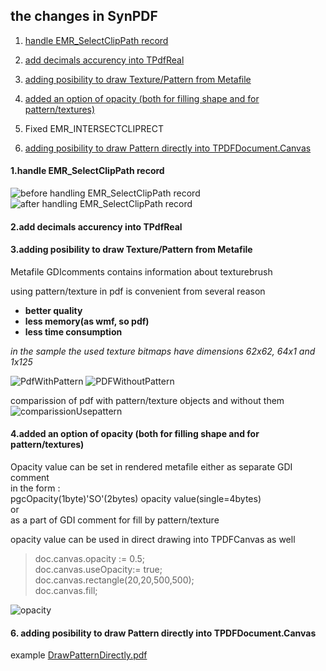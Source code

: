 ## the changes in SynPDF

1. [handle EMR_SelectClipPath record](#1handle-emr_selectclippath-record)

2. [add decimals accurency into TPdfReal](#2add-decimals-accurency-into-tpdfreal)

3. [adding posibility to draw Texture/Pattern from Metafile](#3adding-posibility-to-draw-texturepattern-from-metafile)

4. [added an option of opacity (both for filling shape and for pattern/textures)](#4added-an-option-of-opacity-both-for-filling-shape-and-for-patterntextures)

5. Fixed EMR_INTERSECTCLIPRECT

6. [adding posibility to draw Pattern directly into TPDFDocument.Canvas](#6-adding-posibility-to-draw-pattern-directly-into-tpdfdocumentcanvas)

#### 1.handle EMR_SelectClipPath record



![before handling EMR_SelectClipPath record](https://user-images.githubusercontent.com/3242659/54346352-30631b80-4645-11e9-9cec-d23592e7d01e.png)
![after handling EMR_SelectClipPath record](https://user-images.githubusercontent.com/3242659/54346967-47563d80-4646-11e9-94a4-370ecef90722.png)



#### 2.add decimals accurency into TPdfReal



#### 3.adding posibility to draw Texture/Pattern from Metafile 
Metafile GDIcomments contains information about texturebrush 

using pattern/texture in pdf is convenient from several reason
* **better quality**
* **less memory(as wmf, so pdf)**
* **less time consumption**

*in the sample the used texture bitmaps have dimensions 62x62, 64x1 and 1x125*


![PdfWithPattern](https://user-images.githubusercontent.com/3242659/54348957-87b7ba80-464a-11e9-84f3-fb704d651b10.png)
![PDFWithoutPattern](https://user-images.githubusercontent.com/3242659/54348959-87b7ba80-464a-11e9-9561-c7711b18a8a6.png)

comparission of pdf with pattern/texture objects and without them
![comparissionUsepattern](https://user-images.githubusercontent.com/3242659/54348958-87b7ba80-464a-11e9-93a0-7860e7f282ed.png)

#### 4.added an option of opacity (both for filling shape and for pattern/textures)
Opacity value can be set  in rendered metafile either as separate GDI comment   
in the form :  
  pgcOpacity(1byte)'SO'(2bytes) opacity value(single=4bytes)  
or   
  as a part of GDI comment for fill by pattern/texture  

opacity value can be used in direct drawing into TPDFCanvas as well  
>doc.canvas.opacity := 0.5;  
>doc.canvas.useOpacity:= true;  
>doc.canvas.rectangle(20,20,500,500);  
>doc.canvas.fill;  

![opacity](https://user-images.githubusercontent.com/3242659/56849597-d2d61600-68f6-11e9-8f11-152b8529aede.png)


#### 6. adding posibility to draw Pattern directly into TPDFDocument.Canvas
example [DrawPatternDirectly.pdf](https://github.com/Eva-F/SynPDF/blob/Eva-F-texture-pattern/documents/DrawPatternDirectly.pdf)
